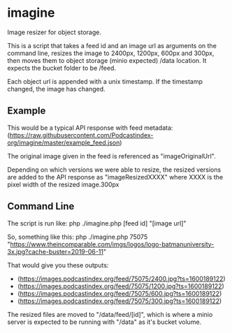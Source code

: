 # imagine
Image resizer for object storage.

This is a script that takes a feed id and an image url as arguments on the command line, resizes the image to 2400px, 1200px, 600px and 300px, then moves them to object storage (minio expected) /data location.  It expects the bucket folder to be /feed.

Each object url is appended with a unix timestamp. If the timestamp changed, the image has changed.


## Example

This would be a typical API response with feed metadata:  (https://raw.githubusercontent.com/Podcastindex-org/imagine/master/example_feed.json)

The original image given in the feed is referenced as "imageOriginalUrl".

Depending on which versions we were able to resize, the resized versions are added to the API response as "imageResizedXXXX" where XXXX is the pixel width of the resized image.300px


## Command Line

The script is run like:  php ./imagine.php [feed id] "[image url]"

So, something like this:  php ./imagine.php 75075 "https://www.theincomparable.com/imgs/logos/logo-batmanuniversity-3x.jpg?cache-buster=2019-06-11"

That would give you these outputs:

- (https://images.podcastindex.org/feed/75075/2400.jpg?ts=1600189122)
- (https://images.podcastindex.org/feed/75075/1200.jpg?ts=1600189122)
- (https://images.podcastindex.org/feed/75075/600.jpg?ts=1600189122)
- (https://images.podcastindex.org/feed/75075/300.jpg?ts=1600189122)

The resized files are moved to "/data/feed/[id]", which is where a minio server is expected to be running with "/data" as it's bucket volume.
